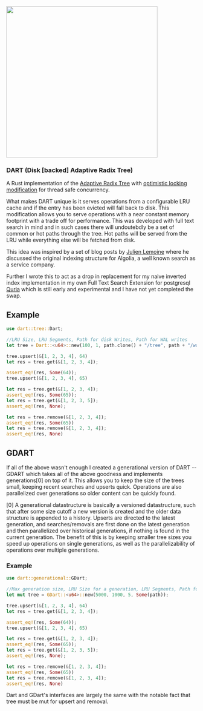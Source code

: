 <img src="https://github.com/iantbutler01/dart/assets/6426407/42349361-a865-4544-b36f-817fa04aedda" width="400" height="400">

### DART (Disk [backed] Adaptive Radix Tree)

A Rust implementation of the [Adaptive Radix Tree](https://db.in.tum.de/~leis/papers/ART.pdf) with [optimistic locking modification](https://db.in.tum.de/~leis/papers/artsync.pdf) for thread safe concurrency.

What makes DART unique is it serves operations from a configurable LRU cache and if the entry has been evicted will fall back to disk. This modification allows you to serve operations with a near constant memory footprint with a trade off for performance. This was developed with full text search in mind and in such cases there will undoutebdly be a set of common or hot paths through the tree. Hot paths will be served from the LRU while everything else will be fetched from disk.

This idea was inspired by a set of blog posts by [Julien Lemoine](https://www.linkedin.com/in/julienlemoine/) where he discussed the original indexing structure for Algolia, a well known search as a service company.

Further I wrote this to act as a drop in replacement for my naive inverted index implementation in my own Full Text Search Extension for postgresql [Quria](https://github.com/iantbutler01/Quria) which is still early and experimental and I have not yet completed the swap.

## Example

```rust
use dart::tree::Dart;

//LRU Size, LRU Segments, Path for disk Writes, Path for WAL writes
let tree = Dart::<u64>::new(100, 1, path.clone() + "/tree", path + "/wal");

tree.upsert(&[1, 2, 3, 4], 64)
let res = tree.get(&[1, 2, 3, 4]);

assert_eq!(res, Some(64));
tree.upsert(&[1, 2, 3, 4], 65)

let res = tree.get(&[1, 2, 3, 4]);
assert_eq!(res, Some(65));
let res = tree.get(&[1, 2, 3, 5]);
assert_eq!(res, None);

let res = tree.remove(&[1, 2, 3, 4]);
assert_eq!(res, Some(65))
let res = tree.remove(&[1, 2, 3, 4]);
assert_eq!(res, None)
```

## GDART

If all of the above wasn't enough I created a generational version of DART -- GDART which takes all of the above goodness and implements generations[0] on top of it. This allows you to keep the size of the trees small, keeping recent searches and upserts quick. Operations are also parallelized over generations so older content can be quickly found.

[0] A generational datastructure is basically a versioned datastructure, such that after some size cutoff a new version is created and the older data structure is appended to a history. Upserts are directed to the latest generation, and searches/removals are first done on the latest generation and then parallelized over historical generations, if nothing is found in the current generation. The benefit of this is by keeping smaller tree sizes you speed up operations on single generations, as well as the parallelizability of operations over multiple generations.

### Example

```rust
use dart::generational::GDart;

//Max generation size, LRU Size for a generation, LRU Segments, Path for all writes
let mut tree = GDart::<u64>::new(5000, 1000, 5, Some(path));

tree.upsert(&[1, 2, 3, 4], 64)
let res = tree.get(&[1, 2, 3, 4]);

assert_eq!(res, Some(64));
tree.upsert(&[1, 2, 3, 4], 65)

let res = tree.get(&[1, 2, 3, 4]);
assert_eq!(res, Some(65));
let res = tree.get(&[1, 2, 3, 5]);
assert_eq!(res, None);

let res = tree.remove(&[1, 2, 3, 4]);
assert_eq!(res, Some(65))
let res = tree.remove(&[1, 2, 3, 4]);
assert_eq!(res, None)
```

Dart and GDart's interfaces are largely the same with the notable fact that tree must be mut for upsert and removal.
